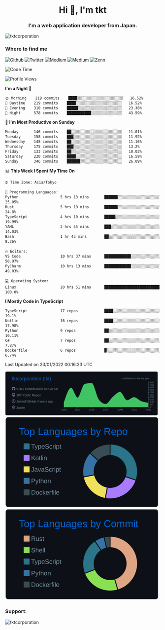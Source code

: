 <h1 align="center">Hi 👋, I'm tkt</h1>
<h3 align="center">I'm a web application developer from Japan.</h3>

<p align="left"> <img src="https://komarev.com/ghpvc/?username=tktcorporation&label=Profile%20views&color=0e75b6&style=flat" alt="tktcorporation" /> </p>

<h3>Where to find me</h3>
<p>
<a href="https://github.com/tktcorporation" target="_blank"><img alt="Github" src="https://img.shields.io/badge/GitHub-%2312100E.svg?&style=for-the-badge&logo=Github&logoColor=white" /></a>
<a href="https://twitter.com/tktcorporation" target="_blank"><img alt="Twitter" src="https://img.shields.io/badge/twitter-%231DA1F2.svg?&style=for-the-badge&logo=twitter&logoColor=white" /></a>
<a href="https://www.linkedin.com/in/tktcorporation" target="_blank"><img alt="Medium" src="https://img.shields.io/badge/linkdin-0a66c2.svg?&style=for-the-badge&logo=linkedin&logoColor=white" /></a>
<a href="https://qiita.com/tktcorporation" target="_blank"><img alt="Medium" src="https://img.shields.io/badge/qiita-55C500.svg?&style=for-the-badge&logo=qiita&logoColor=white" /></a>
<a href="https://zenn.dev/tktcorporation" target="_blank"><img alt="Zenn" src="https://img.shields.io/badge/Zenn-3EA8FF.svg?&style=for-the-badge&logo=Zenn&logoColor=white" /></a>
</p>
  
<!--START_SECTION:waka-->
![Code Time](http://img.shields.io/badge/Code%20Time-98%20hrs%2015%20mins-blue)

![Profile Views](http://img.shields.io/badge/Profile%20Views-1-blue)

**I'm a Night 🦉** 

```text
🌞 Morning    219 commits    ████░░░░░░░░░░░░░░░░░░░░░   16.52% 
🌆 Daytime    219 commits    ████░░░░░░░░░░░░░░░░░░░░░   16.52% 
🌃 Evening    310 commits    █████░░░░░░░░░░░░░░░░░░░░   23.38% 
🌙 Night      578 commits    ███████████░░░░░░░░░░░░░░   43.59%

```
📅 **I'm Most Productive on Sunday** 

```text
Monday       146 commits    ██░░░░░░░░░░░░░░░░░░░░░░░   11.01% 
Tuesday      158 commits    ███░░░░░░░░░░░░░░░░░░░░░░   11.92% 
Wednesday    148 commits    ██░░░░░░░░░░░░░░░░░░░░░░░   11.16% 
Thursday     175 commits    ███░░░░░░░░░░░░░░░░░░░░░░   13.2% 
Friday       133 commits    ██░░░░░░░░░░░░░░░░░░░░░░░   10.03% 
Saturday     220 commits    ████░░░░░░░░░░░░░░░░░░░░░   16.59% 
Sunday       346 commits    ██████░░░░░░░░░░░░░░░░░░░   26.09%

```


📊 **This Week I Spent My Time On** 

```text
⌚︎ Time Zone: Asia/Tokyo

💬 Programming Languages: 
Python                   5 hrs 13 mins       ██████░░░░░░░░░░░░░░░░░░░   25.05% 
Rust                     5 hrs 10 mins       ██████░░░░░░░░░░░░░░░░░░░   24.8% 
TypeScript               4 hrs 10 mins       █████░░░░░░░░░░░░░░░░░░░░   19.99% 
YAML                     2 hrs 55 mins       ███░░░░░░░░░░░░░░░░░░░░░░   14.03% 
Bash                     1 hr 43 mins        ██░░░░░░░░░░░░░░░░░░░░░░░   8.26%

🔥 Editors: 
VS Code                  10 hrs 37 mins      ████████████░░░░░░░░░░░░░   50.97% 
PyCharm                  10 hrs 13 mins      ████████████░░░░░░░░░░░░░   49.03%

💻 Operating System: 
Linux                    20 hrs 51 mins      █████████████████████████   100.0%

```

**I Mostly Code in TypeScript** 

```text
TypeScript               17 repos            ████░░░░░░░░░░░░░░░░░░░░░   19.1% 
Kotlin                   16 repos            ████░░░░░░░░░░░░░░░░░░░░░   17.98% 
Python                   9 repos             ██░░░░░░░░░░░░░░░░░░░░░░░   10.11% 
C#                       7 repos             ██░░░░░░░░░░░░░░░░░░░░░░░   7.87% 
Dockerfile               6 repos             █░░░░░░░░░░░░░░░░░░░░░░░░   6.74%

```



 Last Updated on 23/01/2022 00:16:23 UTC
<!--END_SECTION:waka-->

[![](https://raw.githubusercontent.com/tktcorporation/tktcorporation/master/profile-summary-card-output/github_dark/0-profile-details.svg)](https://github.com/vn7n24fzkq/github-profile-summary-cards)
[![](https://raw.githubusercontent.com/tktcorporation/tktcorporation/master/profile-summary-card-output/github_dark/1-repos-per-language.svg)](https://github.com/vn7n24fzkq/github-profile-summary-cards) [![](https://raw.githubusercontent.com/tktcorporation/tktcorporation/master/profile-summary-card-output/github_dark/2-most-commit-language.svg)](https://github.com/vn7n24fzkq/github-profile-summary-cards)

<h3 align="left">Support:</h3>
<p><a href="https://www.buymeacoffee.com/tktcorporation"> <img align="left" src="https://cdn.buymeacoffee.com/buttons/v2/default-yellow.png" height="50" width="210" alt="tktcorporation" /></a></p><br><br>
